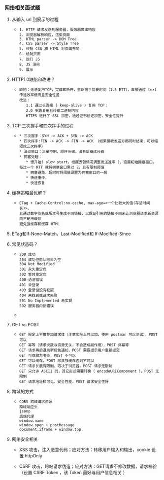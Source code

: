 ### 网络相关面试题

1. 从输入 url 到展示的过程

   * ```
     1. HTTP 请求发送到服务器，服务器做出响应
     2. 浏览器解析响应，渲染页面
     3. HTML parser -> DOM Tree
     4. CSS parser -> Style Tree
     5. 根据 CSS 和 HTML 对页面布局
     6. 绘制页面
     7. 运行 JS 
     8. JS 渲染
     9. 展示
     ```

2. HTTP1.0缺陷和改进？

   * ```
     缺陷：无法复用TCP，完成即断开，重新握手需要时间（1.5 RTT），直接通过 text 传递效率低而且安全性差
     改进：
     	1.1 通过长连接 ( keep-alive ) 复用 TCP；
     	2.0 多路复用且传输二进制内容
     	HTTPS 进行了 SSL 加密，通过证书验证加密，安全性提升
     ```

3. TCP 三次握手和四次挥手的过程

   * ```
     * 三次握手：SYN -> ACK + SYN -> ACK
     * 四次挥手:FIN -> ACK -> FIN -> ACK （如果接收发送方都同时结束，可以缩短成三次挥手）
     * 滑动窗口：流量控制，顺序传输，消耗后继续传输
     * 拥塞处理：
     	* 慢开始( slow start，根据丢包情况调整发送速率 )，设置初始拥塞窗口，每过一个 RTT 就将拥塞窗口乘以 2，且有限制阈值
     	* 拥塞避免，超时时将阈值设置为拥塞窗口的一般
     	* 快速重传，
     	* 快速恢复
     ```

4. 缓存策略最优解？

   * ```
     ETag + Cache-Control:no-cache, max-age=<一个比较大的值(存活时间长)>，
     且通过数字签名或版本号生成不同链接，以保证引用的链接不同来让浏览器请求新资源而不是用缓存
     避免强缓存和缓存 HTML 
     ```

5. ETag和If-None-Match，Last-Modified和 If-Modified-Since

6. 常见状态码？

   * ```
     200 成功
     204 成功但返回结果为空
     304 Not Modified
     301 永久重定向
     302 暂时重定向
     400-语法错误
     401 未登录
     403 登录但没有权限
     404 未找到或请求失败
     501 No Implemented 未实现
     502 服务器内部错误
     ```

   * 

7. GET vs POST

   * ```
     GET 规定上不推荐加请求体（注意实际上可以加，使用 postman 可以测试），POST 可以
     GET 幂等（请求次数与资源无关，不会造成副作用），POST 非幂等
     GET 请求再后退刷新后免通知，POST 需要提示用户重新提交
     GET 可收藏为书签，POST 不可以
     GET 可以缓存，POST 除非强缓存否则不可以
     GET 请求长度有限制，取决于浏览器，POST 请求无限制
     GET 只允许 ASCII 码，其它形式需要转换（ encodeURIComponent ），POST 无限制
     GET 请求地址栏可见，安全性差，POST 请求安全性好
     ```

8. 跨域的方式

   * ```
     CORS 跨域请求资源
     跨域响应头
     jsonp
     后端代理
     window.name
     window.open + postMessage
     document.iframe + window.top
     ```

9. 网络安全相关

   * XSS 攻击，注入恶意代码；应对方法：转移用户输入和输出，cookie 设置 httpOnly

   * CSRF 攻击，跨站请求伪造；应对方法：GET请求不修改数据，请求校验（设置 CSRF Token ，该 Token 最好与用户信息相关 ）

     